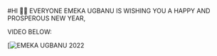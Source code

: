 #HI 👋🏻 EVERYONE EMEKA UGBANU IS WISHING YOU A HAPPY AND PROSPEROUS NEW YEAR,

VIDEO BELOW:


[![EMEKA UGBANU 2022](https://j.gifs.com/mqGDon.gif)
